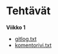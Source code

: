 # Tehtävät
**Viikko 1**
* [gitlog.txt](https://github.com/Yogho358/ot-harjoitustyo/blob/master/laskarit/viikko1/gitlog.txt)
* [komentorivi.txt](https://github.com/Yogho358/ot-harjoitustyo/blob/master/laskarit/viikko1/komentorivi.txt)
